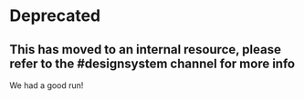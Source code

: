 # Deprecated

## This has moved to an internal resource, please refer to the #designsystem channel for more info

We had a good run!
